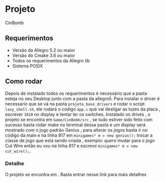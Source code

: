 # Projeto
CinBomb

## Requerimentos
* Versão da Allegro 5.2 ou maior
* Versão do Cmake 3.6 ou maior
* Todos os requerimentos da Allegro lib
* Sistema POSIX

## Como rodar
Depois de instalado todos os requerimentos é necessário que a pasta esteja no seu Desktop junto com a pasta da allegro5.
Para instalar o driver é necessario que se vá na pasta `projeto_base_drivers` e rodar o script `lazy_shell.sh`, ele rodará o código
`app.c` que vai desligar as luzes da placa , escrever `1010` no display e tentar ler os switches. Instalado os drives , o projeto se 
encontra em `Game/CinBomb/src` , se tudo estiver sido feito com sucesso basta rodar make no terminal dessa pasta e um display será mostrado
com o jogo padrão Genius , para alterar os jogos basta ir no código da main e na linha 817 em `minigames* m = new genius();` trocar a classe 
de jogo que está sendo criada , exemplo: quero mudar para o jogo Cut Wire  então eu vou na linha 817 e escrevo `minigames* m = new cut_wire();`.

### Detalhe
O projeto se encontra em [](https://github.com/mhco0/Lista-ihs) . Basta entrar nesse link para mais detalhes
